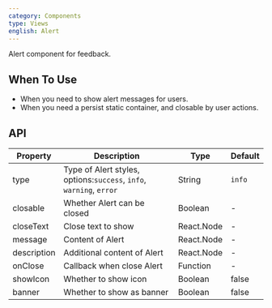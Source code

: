 ```yaml
---
category: Components
type: Views
english: Alert
---
```


Alert component for feedback.

## When To Use

- When you need to show alert messages for users.
- When you need a persist static container, and closable by user actions.

## API

| Property   | Description                                               | Type       | Default |
|----------- |---------------------------------------------------------  | ---------- |-------|
| type       | Type of Alert styles, options:`success`, `info`, `warning`, `error` | String | `info` |
| closable   | Whether Alert can be closed | Boolean | - |
| closeText  | Close text to show | React.Node | - |
| message    | Content of Alert | React.Node | - |
| description | Additional content of Alert | React.Node | - |
| onClose    | Callback when close Alert | Function | - |
| showIcon   | Whether to show icon | Boolean | false |
| banner   | Whether to show as banner | Boolean | false |
